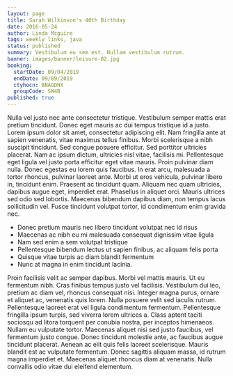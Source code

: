 ```yaml
---
layout: page
title: Sarah Wilkinson's 40th Birthday
date: 2016-05-24
author: Linda Mcguire
tags: weekly links, java
status: published
summary: Vestibulum eu sem est. Nullam vestibulum rutrum.
banner: images/banner/leisure-02.jpg
booking:
  startDate: 09/04/2019
  endDate: 09/09/2019
  ctyhocn: BNAGDHX
  groupCode: SW4B
published: true
---
```

Nulla vel justo nec ante consectetur tristique. Vestibulum semper mattis erat pretium tincidunt. Donec eget mauris ac dui tempus tristique id a justo. Lorem ipsum dolor sit amet, consectetur adipiscing elit. Nam fringilla ante at sapien venenatis, vitae maximus tellus finibus. Morbi scelerisque a nibh suscipit tincidunt. Sed congue posuere efficitur. Sed porttitor ultricies placerat. Nam ac ipsum dictum, ultricies nisl vitae, facilisis mi.
Pellentesque eget ligula vel justo porta efficitur eget vitae mauris. Proin pulvinar diam nulla. Donec egestas eu lorem quis faucibus. In erat arcu, malesuada a tortor rhoncus, pulvinar laoreet ante. Morbi ut eros vehicula, pulvinar libero in, tincidunt enim. Praesent ac tincidunt quam. Aliquam nec quam ultricies, dapibus augue eget, imperdiet erat. Phasellus in aliquet orci. Mauris ultrices sed odio sed lobortis. Maecenas bibendum dapibus diam, non tempus lacus sollicitudin vel. Fusce tincidunt volutpat tortor, id condimentum enim gravida nec.

* Donec pretium mauris nec libero tincidunt volutpat nec id risus
* Maecenas ac nibh eu mi malesuada consequat dignissim vitae ligula
* Nam sed enim a sem volutpat tristique
* Pellentesque bibendum lectus ut sapien finibus, ac aliquam felis porta
* Quisque vitae turpis ac diam blandit fermentum
* Nunc at magna in enim tincidunt lacinia.

Proin facilisis velit ac semper dapibus. Morbi vel mattis mauris. Ut eu fermentum nibh. Cras finibus tempus justo vel facilisis. Vestibulum dui leo, pretium ac diam vel, rhoncus consequat nisi. Integer magna purus, ornare et aliquet ac, venenatis quis lorem. Nulla posuere velit sed iaculis rutrum. Pellentesque laoreet erat vel ligula condimentum fermentum.
Pellentesque fringilla ipsum turpis, sed viverra lorem ultrices a. Class aptent taciti sociosqu ad litora torquent per conubia nostra, per inceptos himenaeos. Nullam eu vulputate tortor. Maecenas aliquet nisi sed justo faucibus, vel fermentum justo congue. Donec tincidunt molestie ante, ac faucibus augue tincidunt placerat. Aenean ac elit quis felis laoreet scelerisque. Mauris blandit est ac vulputate fermentum. Donec sagittis aliquam massa, id rutrum magna imperdiet et. Maecenas aliquet rhoncus diam at venenatis. Nulla convallis odio vitae dui eleifend elementum.
